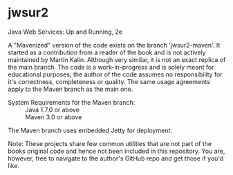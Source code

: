 jwsur2
======

Java Web Services: Up and Running, 2e

A "Mavenized" version of the code exists on the branch 'jwsur2-maven'. It started as a contribution from a reader of the book and is not actively maintained by Martin Kalin. Although very similar, it is not an exact replica of the main branch. The code is a work-in-progress and is solely meant for educational purposes; the author of the code assumes no responsibility for it's correctness, completeness or quality. The same usage agreements apply to the Maven branch as the main one.

<dl>
  <dt>System Requirements for the Maven branch:</dt>
  <dd>Java 1.7.0 or above</dd>
  <dd>Maven 3.0 or above</dd>
</dl>

The Maven branch uses embedded Jetty for deployment.

<dl>
  <dt>Note: These projects share few common utilities that are not part of the books original code and hence not been included in this repository. You are, however, free to navigate to the author's GitHub repo and get those if you'd like.</dt>
</dl>

